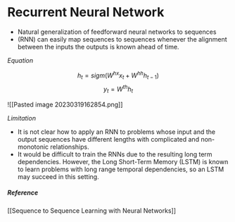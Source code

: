 # Recurrent Neural Network

- Natural generalization of feedforward neural networks to sequences
- (RNN) can easily map sequences to sequences whenever the alignment between the inputs the outputs is known ahead of time.

*Equation*

$$h_t = sigm(W^{hx}x_{t} + W^{hh}h_{t-1})$$
$$y_t = W^{th}h_{t}$$

![[Pasted image 20230319162854.png]]

*Limitation*
- It is not clear how to apply an RNN to problems whose input and the output sequences have different lengths with complicated and non-monotonic relationships.
- It would be difficult to train the RNNs due to the resulting long term dependencies. However, the Long Short-Term Memory (LSTM) is known to learn problems with long range temporal dependencies, so an LSTM may succeed in this setting.

##### Reference
[[Sequence to Sequence Learning with Neural Networks]]